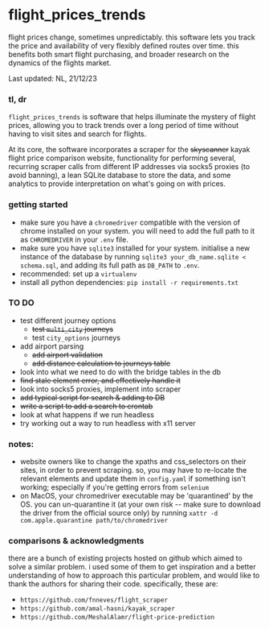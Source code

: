# flight_prices_trends
flight prices change, sometimes unpredictably. this software lets you track the price and availability of very flexibly defined routes over time. this benefits both smart flight purchasing, and broader research on the dynamics of the flights market. 

Last updated: NL, 21/12/23

### tl, dr
`flight_prices_trends` is software that helps illuminate the mystery of flight prices, allowing you to track trends over a long period of time without having to visit sites and search for flights.  

At its core, the software incorporates a scraper for the ~~skyscanner~~ kayak flight price comparison website, functionality for performing several, recurring scraper calls from different IP addresses via socks5 proxies (to avoid banning), a lean SQLite database to store the data, and some analytics to provide interpretation on what's going on with prices. 

### getting started
- make sure you have a `chromedriver` compatible with the version of chrome installed on your system. you will need to add the full path to it as `CHROMEDRIVER` in your `.env` file. 
- make sure you have `sqlite3` installed for your system. initialise a new instance of the database by running `sqlite3 your_db_name.sqlite < schema.sql`, and adding its full path as `DB_PATH` to `.env`.
- recommended: set up a `virtualenv`
- install all python dependencies: `pip install -r requirements.txt` 

### TO DO
- test different journey options    
    - ~~test `multi_city` journeys~~
    - test `city_options` journeys
- add airport parsing
    - ~~add airport validation~~
    - ~~add distance calculation to journeys table~~
- look into what we need to do with the bridge tables 
  in the db
- ~~find stale element error, and effectively handle it~~
- look into socks5 proxies, implement into scraper
- ~~add typical script for search & adding to DB~~
- ~~write a script to add a search to crontab~~
- look at what happens if we run headless
- try working out a way to run headless with x11 server

### notes:
- website owners like to change the xpaths and css_selectors on their sites, in order to prevent scraping. so, you may have to re-locate the relevant elements and update them in `config.yaml` if something isn't working; especially if you're getting errors from `selenium` 
- on MacOS, your chromedriver executable may be 'quarantined' by the OS. you can un-quarantine it (at your own risk -- make sure to download the driver from the official source only) by running  `xattr -d com.apple.quarantine path/to/chromedriver`

### comparisons & acknowledgments
there are a bunch of existing projects hosted on github which aimed to solve a similar problem. i used some of them to get inspiration and a better understanding of how to approach this particular problem, and would like to thank the authors for sharing their code. specifically, these are:

- `https://github.com/fnneves/flight_scraper` 
- `https://github.com/amal-hasni/kayak_scraper` 
- `https://github.com/MeshalAlamr/flight-price-prediction`  